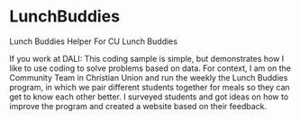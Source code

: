 # LunchBuddies
Lunch Buddies Helper For CU Lunch Buddies

If you work at DALI: This coding sample is simple, but demonstrates how I like to use coding to solve problems based on data. 
For context, I am on the Community Team in Christian Union and run the weekly the Lunch Buddies program,
in which we pair different students together for meals so they can get to know each other better.
I surveyed students and got ideas on how to improve the program and created a website based on their feedback. 
